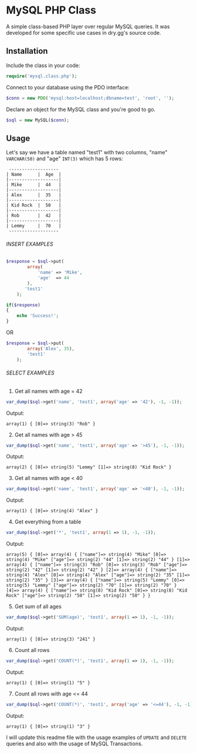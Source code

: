 # MySQL PHP Class
A simple class-based PHP layer over regular MySQL queries. It was developed for some specific use cases in dry.gg's source code.

## Installation

Include the class in your code:
```php
require('mysql.class.php');
```

Connect to your database using the PDO interface:
```php
$conn = new PDO('mysql:host=localhost;dbname=test', 'root', '');
```

Declare an object for the MySQL class and you're good to go.
```php
$sql = new MySQL($conn);
```

## Usage

Let's say we have a table named "test1" with two columns, "name" `VARCHAR(50)` and "age" `INT(3)` which has 5 rows:
```
 -------------------
| Name      |  Age  |
|-------------------|
| Mike      |  44   |
|-------------------|
| Alex      |  35   |
|-------------------|
| Kid Rock  |  50   |
|-------------------|
| Rob       |  42   |
|-------------------|
| Lemmy     |  70   |
 -------------------
```
###### INSERT EXAMPLES

```php
$response = $sql->put(
        array(
            'name' => 'Mike',
            'age'  => 44
        ),
       'test1'
    );

if($response)
{
    echo 'Success!';
}
```
OR
```php
$response = $sql->put(
        array('Alex', 35),
        'test1'
    );
```

###### SELECT EXAMPLES

1) Get all names with age = 42
```php
var_dump($sql->get('name', 'test1', array('age' => '42'), -1, -1));
```
Output:
```
array(1) { [0]=> string(3) "Rob" }
```

2) Get all names with age > 45
```php
var_dump($sql->get('name', 'test1', array('age' => '>45'), -1, -1));
```
Output:
```
array(2) { [0]=> string(5) "Lemmy" [1]=> string(8) "Kid Rock" }
```

3) Get all names with age < 40
```php
var_dump($sql->get('name', 'test1', array('age' => '<40'), -1, -1));
```
Output:
```
array(1) { [0]=> string(4) "Alex" }
```

4) Get everything from a table
```php
var_dump($sql->get('*', 'test1', array(1 => 1), -1, -1));
```
Output:
```
array(5) { [0]=> array(4) { ["name"]=> string(4) "Mike" [0]=> string(4) "Mike" ["age"]=> string(2) "44" [1]=> string(2) "44" } [1]=> array(4) { ["name"]=> string(3) "Rob" [0]=> string(3) "Rob" ["age"]=> string(2) "42" [1]=> string(2) "42" } [2]=> array(4) { ["name"]=> string(4) "Alex" [0]=> string(4) "Alex" ["age"]=> string(2) "35" [1]=> string(2) "35" } [3]=> array(4) { ["name"]=> string(5) "Lemmy" [0]=> string(5) "Lemmy" ["age"]=> string(2) "70" [1]=> string(2) "70" } [4]=> array(4) { ["name"]=> string(8) "Kid Rock" [0]=> string(8) "Kid Rock" ["age"]=> string(2) "50" [1]=> string(2) "50" } }
```

5) Get sum of all ages
```php
var_dump($sql->get('SUM(age)', 'test1', array(1 => 1), -1, -1));
```
Output:
```
array(1) { [0]=> string(3) "241" }
```

6) Count all rows
```php
var_dump($sql->get('COUNT(*)', 'test1', array(1 => 1), -1, -1));
```
Output:
```
array(1) { [0]=> string(1) "5" }
```

7) Count all rows with age <= 44
```php
var_dump($sql->get('COUNT(*)', 'test1', array('age' => '<=44'), -1, -1));
```
Output:
```
array(1) { [0]=> string(1) "3" }
```

I will update this readme file with the usage examples of `UPDATE` and `DELETE` queries and also with the usage of MySQL Transactions.
